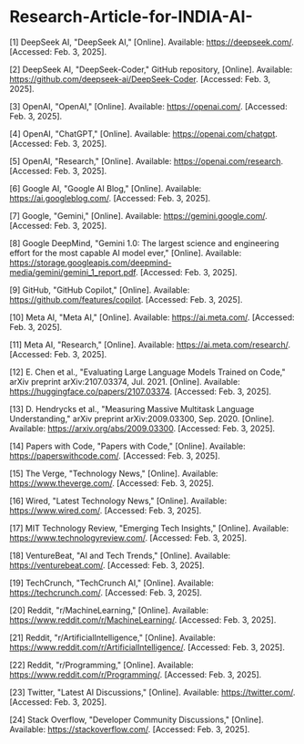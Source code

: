 # Research-Article-for-INDIA-AI-

[1] DeepSeek AI, "DeepSeek AI," [Online]. Available: https://deepseek.com/. [Accessed: Feb. 3, 2025].

[2] DeepSeek AI, "DeepSeek-Coder," GitHub repository, [Online]. Available: https://github.com/deepseek-ai/DeepSeek-Coder. [Accessed: Feb. 3, 2025].

[3] OpenAI, "OpenAI," [Online]. Available: https://openai.com/. [Accessed: Feb. 3, 2025].

[4] OpenAI, "ChatGPT," [Online]. Available: https://openai.com/chatgpt. [Accessed: Feb. 3, 2025].

[5] OpenAI, "Research," [Online]. Available: https://openai.com/research. [Accessed: Feb. 3, 2025].

[6] Google AI, "Google AI Blog," [Online]. Available: https://ai.googleblog.com/. [Accessed: Feb. 3, 2025].

[7] Google, "Gemini," [Online]. Available: https://gemini.google.com/. [Accessed: Feb. 3, 2025].

[8] Google DeepMind, "Gemini 1.0: The largest science and engineering effort for the most capable AI model ever," [Online]. Available: https://storage.googleapis.com/deepmind-media/gemini/gemini_1_report.pdf. [Accessed: Feb. 3, 2025].

[9] GitHub, "GitHub Copilot," [Online]. Available: https://github.com/features/copilot. [Accessed: Feb. 3, 2025].

[10] Meta AI, "Meta AI," [Online]. Available: https://ai.meta.com/. [Accessed: Feb. 3, 2025].

[11] Meta AI, "Research," [Online]. Available: https://ai.meta.com/research/. [Accessed: Feb. 3, 2025].

[12] E. Chen et al., "Evaluating Large Language Models Trained on Code," arXiv preprint arXiv:2107.03374, Jul. 2021. [Online]. Available: https://huggingface.co/papers/2107.03374. [Accessed: Feb. 3, 2025].

[13] D. Hendrycks et al., "Measuring Massive Multitask Language Understanding," arXiv preprint arXiv:2009.03300, Sep. 2020. [Online]. Available: https://arxiv.org/abs/2009.03300. [Accessed: Feb. 3, 2025].

[14] Papers with Code, "Papers with Code," [Online]. Available: https://paperswithcode.com/. [Accessed: Feb. 3, 2025].

[15] The Verge, "Technology News," [Online]. Available: https://www.theverge.com/. [Accessed: Feb. 3, 2025].

[16] Wired, "Latest Technology News," [Online]. Available: https://www.wired.com/. [Accessed: Feb. 3, 2025].

[17] MIT Technology Review, "Emerging Tech Insights," [Online]. Available: https://www.technologyreview.com/. [Accessed: Feb. 3, 2025].

[18] VentureBeat, "AI and Tech Trends," [Online]. Available: https://venturebeat.com/. [Accessed: Feb. 3, 2025].

[19] TechCrunch, "TechCrunch AI," [Online]. Available: https://techcrunch.com/. [Accessed: Feb. 3, 2025].

[20] Reddit, "r/MachineLearning," [Online]. Available: https://www.reddit.com/r/MachineLearning/. [Accessed: Feb. 3, 2025].

[21] Reddit, "r/ArtificialIntelligence," [Online]. Available: https://www.reddit.com/r/ArtificialIntelligence/. [Accessed: Feb. 3, 2025].

[22] Reddit, "r/Programming," [Online]. Available: https://www.reddit.com/r/Programming/. [Accessed: Feb. 3, 2025].

[23] Twitter, "Latest AI Discussions," [Online]. Available: https://twitter.com/. [Accessed: Feb. 3, 2025].

[24] Stack Overflow, "Developer Community Discussions," [Online]. Available: https://stackoverflow.com/. [Accessed: Feb. 3, 2025].


   

 



